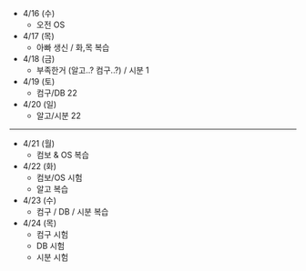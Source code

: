 - 4/16 (수)
	- 오전 OS 
- 4/17 (목)
	- 아빠 생신 / 화,목 복습
- 4/18 (금)
	- 부족한거 (알고..? 컴구..?) / 시분 1
- 4/19 (토)
	- 컴구/DB 22
- 4/20 (일)
	- 알고/시분 22
---
- 4/21 (월)
	- 컴보 & OS 복습
- 4/22 (화)
	- 컴보/OS 시험
	- 알고 복습
- 4/23 (수)
	- 컴구 / DB / 시분 복습 
- 4/24 (목)
	- 컴구 시험
	- DB 시험
	- 시분 시험